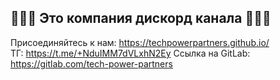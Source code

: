 ## 🩷💛💜 Это компания дискорд канала 🩷💛💜

Присоединяйтесь к нам: https://techpowerpartners.github.io/ <br/>
ТГ: https://t.me/+NduIMM7dVLxhN2Ey
Ссылка на GitLab: https://gitlab.com/tech-power-partners
